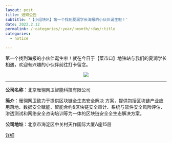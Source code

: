 ```yaml
---
layout: post
title: 通知公告
subtitle: '【小组快讯】第一个找到夏润学长海报的小伙伴诞生啦！'
date: 2022.2.12
permalink: /:categories/:year/:month/:day/:title
categories:
  - notice

---
```



第一个找到海报的小伙伴诞生啦！就在今日于【菜市口】地铁站与我们的夏润学长相遇，欢迎有兴趣的小伙伴前往打卡留念。

<div align=center>
<img src="https://github.com/xxycfhb/pku_exploit_files/blob/main/%E5%A4%8F%E6%B6%A6%E6%B5%B7%E6%8A%A5.png?raw=true" />
</div>

--------

**公司名称**：北京雁翎网卫智能科技有限公司

**简介**：雁翎网卫致力于提供区块链全生态安全解决 方案，提供包括区块链产业应用落地、数据安全赋能、智能合约&区块链安全审计、系统与软件安全风险评估、渗透测试和网络安全咨询培训等为一体的区块链安全全生态解决方案。

**公司地址**：北京市海淀区中关村天作国际大厦A座15层


[详细](https://mp.weixin.qq.com/s/m-ogDFAkJq0frHJzLdsSBw)


